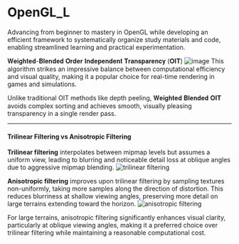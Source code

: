 # OpenGL_L
Advancing from beginner to mastery in OpenGL while developing an efficient framework to systematically organize study materials and code, enabling streamlined learning and practical experimentation.

𝐖𝐞𝐢𝐠𝐡𝐭𝐞𝐝-𝐁𝐥𝐞𝐧𝐝𝐞𝐝 𝐎𝐫𝐝𝐞𝐫 𝐈𝐧𝐝𝐞𝐩𝐞𝐧𝐝𝐞𝐧𝐭 𝐓𝐫𝐚𝐧𝐬𝐩𝐚𝐫𝐞𝐧𝐜𝐲 (𝐎𝐈𝐓)
![image](https://github.com/user-attachments/assets/fe162d80-ee96-4fae-9486-342d0c0c1e6d)
This algorithm strikes an impressive balance between computational efficiency and visual quality, making it a popular choice for real-time rendering in games and simulations.

Unlike traditional OIT methods like depth peeling, 𝐖𝐞𝐢𝐠𝐡𝐭𝐞𝐝 𝐁𝐥𝐞𝐧𝐝𝐞𝐝 𝐎𝐈𝐓 avoids complex sorting and achieves smooth, visually pleasing transparency in a single render pass.

----
#### Trilinear Filtering vs Anisotropic Filtering

**Trilinear filtering** interpolates between mipmap levels but assumes a uniform view, leading to blurring and noticeable detail loss at oblique angles due to aggressive mipmap blending.
![trilinear filtering](https://github.com/user-attachments/assets/55baa975-56ec-48ec-b62b-01948fad9bfc)

**Anisotropic filtering** improves upon trilinear filtering by sampling textures non-uniformly, taking more samples along the direction of distortion. This reduces blurriness at shallow viewing angles, preserving more detail on large terrains extending toward the horizon.
![anisotropic filtering](https://github.com/user-attachments/assets/057aa2f1-8bbe-4174-8b0f-45d3aa1a2f93)


For large terrains, anisotropic filtering significantly enhances visual clarity, particularly at oblique viewing angles, making it a preferred choice over trilinear filtering while maintaining a reasonable computational cost.
